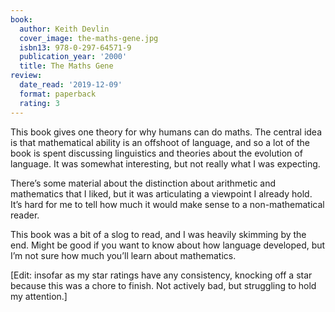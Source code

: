 ```yaml
---
book:
  author: Keith Devlin
  cover_image: the-maths-gene.jpg
  isbn13: 978-0-297-64571-9
  publication_year: '2000'
  title: The Maths Gene
review:
  date_read: '2019-12-09'
  format: paperback
  rating: 3
---
```


This book gives one theory for why humans can do maths. The central idea is that mathematical ability is an offshoot of language, and so a lot of the book is spent discussing linguistics and theories about the evolution of language. It was somewhat interesting, but not really what I was expecting.

There’s some material about the distinction about arithmetic and mathematics that I liked, but it was articulating a viewpoint I already hold. It’s hard for me to tell how much it would make sense to a non-mathematical reader.

This book was a bit of a slog to read, and I was heavily skimming by the end. Might be good if you want to know about how language developed, but I’m not sure how much you’ll learn about mathematics.

[Edit: insofar as my star ratings have any consistency, knocking off a star because this was a chore to finish. Not actively bad, but struggling to hold my attention.]
